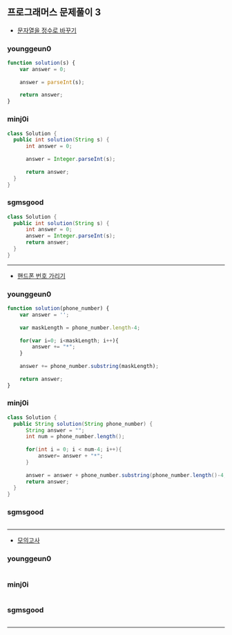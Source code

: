 ## 프로그래머스 문제풀이 3

* [문자열을 정수로 바꾸기](https://programmers.co.kr/learn/courses/30/lessons/12925)

### younggeun0

```javascript
function solution(s) {
    var answer = 0;
    
    answer = parseInt(s);
    
    return answer;
}
```

### minj0i

```JAVA
class Solution {
  public int solution(String s) {
      int answer = 0;
      
      answer = Integer.parseInt(s);
      
      return answer;
  }
}
```

### sgmsgood

```java
class Solution {
  public int solution(String s) {
      int answer = 0;
      answer = Integer.parseInt(s);
      return answer;
  }
}
```

---

* [핸드폰 번호 가리기](https://programmers.co.kr/learn/courses/30/lessons/12948)

### younggeun0 

```javascript
function solution(phone_number) {
    var answer = '';
    
    var maskLength = phone_number.length-4;
    
    for(var i=0; i<maskLength; i++){
        answer += "*";
    }
    
    answer += phone_number.substring(maskLength);
    
    return answer;
}
```

### minj0i

```JAVA
class Solution {
  public String solution(String phone_number) {
      String answer = "";
      int num = phone_number.length();
      
      for(int i = 0; i < num-4; i++){
          answer= answer + "*";
      }
      
      answer = answer + phone_number.substring(phone_number.length()-4, phone_number.length());
      return answer;
  }
}
```

### sgmsgood

```JAVA

```


---

* [모의고사](https://programmers.co.kr/learn/courses/30/lessons/42840?language=javascript)


### younggeun0 

```javascript

```

### minj0i

```JAVA

```

### sgmsgood

```JAVA

```


---
